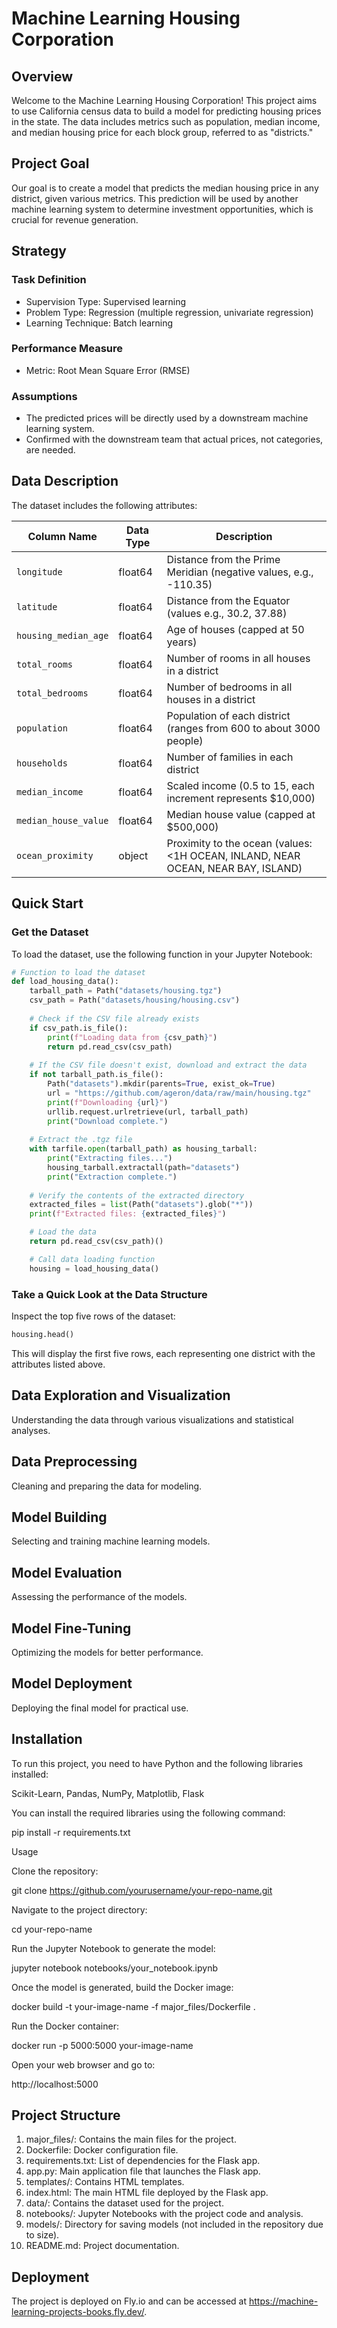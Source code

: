 # Machine Learning Housing Corporation

## Overview

Welcome to the Machine Learning Housing Corporation! This project aims to use California census data to build a model for predicting housing prices in the state. The data includes metrics such as population, median income, and median housing price for each block group, referred to as "districts."

## Project Goal

Our goal is to create a model that predicts the median housing price in any district, given various metrics. This prediction will be used by another machine learning system to determine investment opportunities, which is crucial for revenue generation.

## Strategy

### Task Definition
- Supervision Type: Supervised learning
- Problem Type: Regression (multiple regression, univariate regression)
- Learning Technique: Batch learning

### Performance Measure
- Metric: Root Mean Square Error (RMSE)

### Assumptions
- The predicted prices will be directly used by a downstream machine learning system.
- Confirmed with the downstream team that actual prices, not categories, are needed.

## Data Description

The dataset includes the following attributes:

| Column Name          | Data Type | Description                                                                                     |
|----------------------|-----------|-------------------------------------------------------------------------------------------------|
| `longitude`          | float64   | Distance from the Prime Meridian (negative values, e.g., -110.35)                               |
| `latitude`           | float64   | Distance from the Equator (values e.g., 30.2, 37.88)                                            |
| `housing_median_age` | float64   | Age of houses (capped at 50 years)                                                              |
| `total_rooms`        | float64   | Number of rooms in all houses in a district                                                     |
| `total_bedrooms`     | float64   | Number of bedrooms in all houses in a district                                                  |
| `population`         | float64   | Population of each district (ranges from 600 to about 3000 people)                              |
| `households`         | float64   | Number of families in each district                                                             |
| `median_income`      | float64   | Scaled income (0.5 to 15, each increment represents $10,000)                                    |
| `median_house_value` | float64   | Median house value (capped at $500,000)                                                         |
| `ocean_proximity`    | object    | Proximity to the ocean (values: <1H OCEAN, INLAND, NEAR OCEAN, NEAR BAY, ISLAND)                |

## Quick Start

### Get the Dataset

To load the dataset, use the following function in your Jupyter Notebook:

```python
# Function to load the dataset
def load_housing_data():
    tarball_path = Path("datasets/housing.tgz")
    csv_path = Path("datasets/housing/housing.csv")
    
    # Check if the CSV file already exists
    if csv_path.is_file():
        print(f"Loading data from {csv_path}")
        return pd.read_csv(csv_path)
    
    # If the CSV file doesn't exist, download and extract the data
    if not tarball_path.is_file():
        Path("datasets").mkdir(parents=True, exist_ok=True)
        url = "https://github.com/ageron/data/raw/main/housing.tgz"
        print(f"Downloading {url}")
        urllib.request.urlretrieve(url, tarball_path)
        print("Download complete.")
    
    # Extract the .tgz file
    with tarfile.open(tarball_path) as housing_tarball:
        print("Extracting files...")
        housing_tarball.extractall(path="datasets")
        print("Extraction complete.")
    
    # Verify the contents of the extracted directory
    extracted_files = list(Path("datasets").glob("*"))
    print(f"Extracted files: {extracted_files}")

    # Load the data
    return pd.read_csv(csv_path)()

    # Call data loading function
    housing = load_housing_data()
```

### Take a Quick Look at the Data Structure

Inspect the top five rows of the dataset:

```python
housing.head()
```

This will display the first five rows, each representing one district with the attributes listed above.

## Data Exploration and Visualization

Understanding the data through various visualizations and statistical analyses.

## Data Preprocessing

Cleaning and preparing the data for modeling.

## Model Building

Selecting and training machine learning models.

## Model Evaluation

Assessing the performance of the models.

## Model Fine-Tuning

Optimizing the models for better performance.

## Model Deployment

Deploying the final model for practical use.

## Installation

To run this project, you need to have Python and the following libraries installed:

Scikit-Learn, Pandas, NumPy, Matplotlib, Flask

You can install the required libraries using the following command:

  pip install -r requirements.txt

Usage

Clone the repository:

  git clone https://github.com/yourusername/your-repo-name.git

Navigate to the project directory:
  
  cd your-repo-name

Run the Jupyter Notebook to generate the model:
  
  jupyter notebook notebooks/your_notebook.ipynb

Once the model is generated, build the Docker image:
  
  docker build -t your-image-name -f major_files/Dockerfile .
  
Run the Docker container:

  docker run -p 5000:5000 your-image-name

Open your web browser and go to:
  
  http://localhost:5000

## Project Structure

1. major_files/: Contains the main files for the project.
2. Dockerfile: Docker configuration file.
3. requirements.txt: List of dependencies for the Flask app.
4. app.py: Main application file that launches the Flask app.
5. templates/: Contains HTML templates.
6. index.html: The main HTML file deployed by the Flask app.
7. data/: Contains the dataset used for the project.
8. notebooks/: Jupyter Notebooks with the project code and analysis.
9. models/: Directory for saving models (not included in the repository due to size).
10. README.md: Project documentation.

## Deployment
The project is deployed on Fly.io and can be accessed at https://machine-learning-projects-books.fly.dev/.
